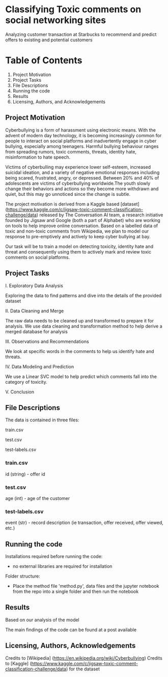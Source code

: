 # Classifying Toxic comments on social networking sites

Analyzing customer transaction at Starbucks to recommend and predict offers to existing and potential customers

# Table of Contents
1. Project Motivation
2. Project Tasks
3. File Descriptions
4. Running the code
5. Results
6. Licensing, Authors, and Acknowledgements

## Project Motivation 

Cyberbullying is a form of harassment using electronic means. With the advent of modern day technology, it is becoming increasingly common for people to interact on social platforms and inadvertently engage in cyber bullying, especially among teenagers. Harmful bullying behaviour ranges from spreading rumors, toxic comments, threats, identity hate, misinformation to hate speech.

Victims of cyberbulling may experience lower self-esteem, increased suicidal ideation, and a variety of negative emotional responses including being scared, frustrated, angry, or depressed. Between 20% and 40% of adolescents are victims of cyberbullying worldwide.The youth slowly change their behaviors and actions so they become more withdrawn and quiet, but this may go unnoticed since the change is subtle.

The project motivation is derived from a Kaggle based [dataset] (https://www.kaggle.com/c/jigsaw-toxic-comment-classification-challenge/data) released by The Conversation AI team, a research initiative founded by Jigsaw and Google (both a part of Alphabet) who are working on tools to help improve online conversation. Based on a labelled data of toxic and non-toxic comments from Wikipedia, we plan to model our response to pre-emptively and actively to keep cyber bullying at bay.

Our task will be to train a model on detecting toxicity, identity hate and threat and consequently using them to actively mark and review toxic comments on social platforms.

## Project Tasks

I. Exploratory Data Analysis

Exploring the data to find patterns and dive into the details of the provided dataset

II. Data Cleaning and Merge

The raw data needs to be cleaned up and transformed to prepare it for analysis. We use data cleaning and transformation method to help derive a merged database for analysis

III. Observations and Recommendations

We look at specific words in the comments to help us identify hate and threats.

IV. Data Modeling and Prediction

We use a Linear SVC model to help predict which comments fall into the category of toxicity.

V. Conclusion



## File Descriptions

The data is contained in three files:

train.csv

test.csv

test-labels.csv

### train.csv

id (string) - offer id


### test.csv

age (int) - age of the customer


### test-labels.csv

event (str) - record description (ie transaction, offer received, offer viewed, etc.)


## Running the code

Installations required before running the code:
- no external libraries are required for installation

Folder structure:
- Place the method file 'method.py', data files and the jupyter notebook from the repo into a single folder and then run the notebook

## Results

Based on our analysis of the model 


The main findings of the code can be found at a post available 

## Licensing, Authors, Acknowledgements
Credits to [Wikipedia] (https://en.wikipedia.org/wiki/Cyberbullying)
Credits to [Kaggle] (https://www.kaggle.com/c/jigsaw-toxic-comment-classification-challenge/data) for the dataset
